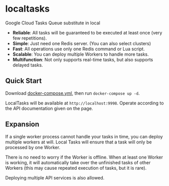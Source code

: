 # localtasks

Google Cloud Tasks Queue substitute in local

- **Reliable**: All tasks will be guaranteed to be executed at least once (very few repetitions).
- **Simple**: Just need one Redis server. (You can also select clusters)
- **Fast**: All operations use only one Redis command or Lua script.
- **Scalable**: You can deploy multiple Workers to handle more tasks.
- **Multifunction**: Not only supports real-time tasks, but also supports delayed tasks.

## Quick Start

Download [docker-compose.yml](https://github.com/abersheeran/localtasks/blob/main/docker-compose.yml), then run `docker-compose up -d`.

LocalTasks will be available at `http://localhost:9998`. Operate according to the API documentation given on the page.

## Expansion

If a single worker process cannot handle your tasks in time, you can deploy multiple workers at will. Local Tasks will ensure that a task will only be processed by one Worker.

There is no need to worry if the Worker is offline. When at least one Worker is working, it will automatically take over the unfinished tasks of other Workers (this may cause repeated execution of tasks, but it is rare).

Deploying multiple API services is also allowed.
